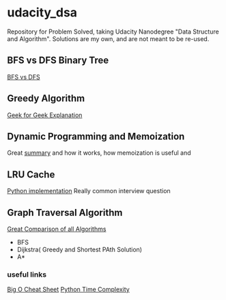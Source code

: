 # udacity_dsa

Repository for Problem Solved, taking Udacity Nanodegree "Data Structure and Algorithm". Solutions
are my own, and are not meant to be re-used.

## BFS vs DFS Binary Tree
[BFS vs DFS](https://www.geeksforgeeks.org/bfs-vs-dfs-binary-tree/)

## Greedy Algorithm

[Geek for Geek Explanation](https://www.geeksforgeeks.org/greedy-algorithms/)

## Dynamic Programming and Memoization

Great [summary](https://www.geeksforgeeks.org/dynamic-programming/) and how it works, how memoization 
is useful and 

## LRU Cache

[Python implementation](https://realpython.com/lru-cache-python/) Really common interview question

## Graph Traversal Algorithm 

[Great Comparison of all Algorithms](https://www.redblobgames.com/pathfinding/a-star/introduction.html)
* BFS
* Dijkstra( Greedy and Shortest PAth Solution)
* A*


### useful links

[Big O Cheat Sheet](https://www.bigocheatsheet.com/)
[Python Time Complexity](https://wiki.python.org/moin/TimeComplexity)
